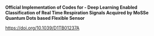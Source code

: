 **Official Implementation of Codes for - Deep Learning Enabled Classification of Real Time Respiration Signals Acquired by MoSSe Quantum Dots based Flexible Sensor**	

https://doi.org/10.1039/D1TB01237A

